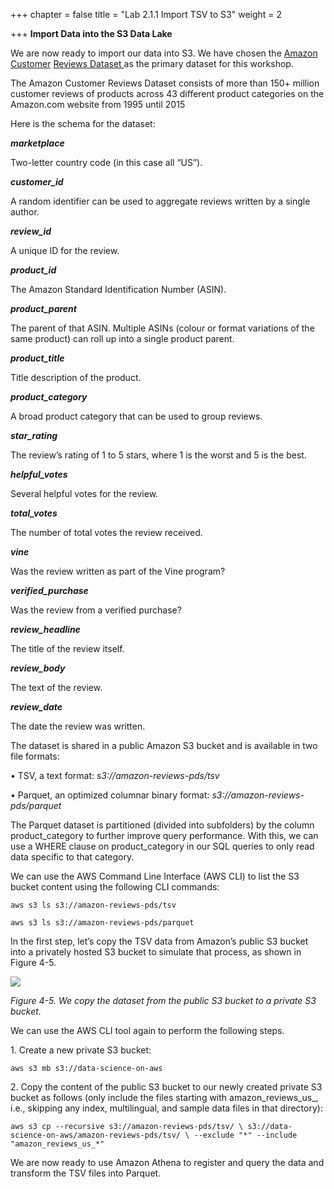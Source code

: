 +++
chapter = false
title = "Lab 2.1.1 Import TSV to S3"
weight = 2

+++
**Import Data into the S3 Data Lake**

We are now ready to import our data into S3. We have chosen the [Amazon Customer](https://oreil.ly/jvgLz) [Reviews Dataset ](https://oreil.ly/jvgLz)as the primary dataset for this workshop.

The Amazon Customer Reviews Dataset consists of more than 150+ million customer reviews of products across 43 different product categories on the Amazon.com website from 1995 until 2015

Here is the schema for the dataset:

**_marketplace_**

Two-letter country code (in this case all “US”).

**_customer_id_**

A random identifier can be used to aggregate reviews written by a single author.

**_review_id_**

A unique ID for the review.

**_product_id_**

The Amazon Standard Identification Number (ASIN).

**_product_parent_**

The parent of that ASIN. Multiple ASINs (colour or format variations of the same product) can roll up into a single product parent.

**_product_title_**

Title description of the product.

**_product_category_**

A broad product category that can be used to group reviews.

**_star_rating_**

The review’s rating of 1 to 5 stars, where 1 is the worst and 5 is the best.

**_helpful_votes_**

Several helpful votes for the review.

**_total_votes_**

The number of total votes the review received.

**_vine_**

Was the review written as part of the Vine program?

**_verified_purchase_**

Was the review from a verified purchase?

**_review_headline_**

The title of the review itself.

**_review_body_**

The text of the review.

**_review_date_**

The date the review was written.

The dataset is shared in a public Amazon S3 bucket and is available in two file formats:

• TSV, a text format: _s3://amazon-reviews-pds/tsv_

• Parquet, an optimized columnar binary format: _s3://amazon-reviews-pds/parquet_

The Parquet dataset is partitioned (divided into subfolders) by the column product_category to further improve query performance. With this, we can use a WHERE clause on product_category in our SQL queries to only read data specific to that category.

We can use the AWS Command Line Interface (AWS CLI) to list the S3 bucket content using the following CLI commands:

    aws s3 ls s3://amazon-reviews-pds/tsv
    
    aws s3 ls s3://amazon-reviews-pds/parquet

In the first step, let’s copy the TSV data from Amazon’s public S3 bucket into a privately hosted S3 bucket to simulate that process, as shown in Figure 4-5.

![](/images/s3-import.png)

_Figure 4-5. We copy the dataset from the public S3 bucket to a private S3 bucket._

We can use the AWS CLI tool again to perform the following steps.

1\. Create a new private S3 bucket:

    aws s3 mb s3://data-science-on-aws

2\. Copy the content of the public S3 bucket to our newly created private S3 bucket as follows (only include the files starting with amazon_reviews_us_, i.e., skipping any index, multilingual, and sample data files in that directory):

    aws s3 cp --recursive s3://amazon-reviews-pds/tsv/ \ s3://data-science-on-aws/amazon-reviews-pds/tsv/ \ --exclude "*" --include "amazon_reviews_us_*"

We are now ready to use Amazon Athena to register and query the data and transform the TSV files into Parquet.